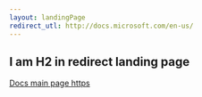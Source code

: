 ```yaml
---
layout: landingPage
redirect_utl: http://docs.microsoft.com/en-us/
---
```


## I am H2 in redirect landing page

[Docs main page https](https://docs.microsoft.com/en-us/)
